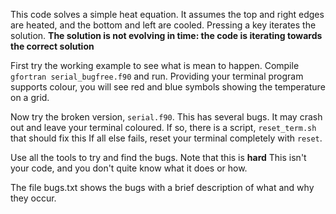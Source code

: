 
This code solves a simple heat equation. It assumes the top and right edges are heated, and the bottom and left are cooled.
Pressing a key iterates the solution. **The solution is not evolving in time: the code is iterating towards the correct solution**

First try the working example to see what is mean to happen. Compile `gfortran serial_bugfree.f90` and run. Providing your terminal program supports colour, you will see red and blue symbols showing the temperature on a grid.

Now try the broken version, `serial.f90`. This has several bugs. It may crash out and leave your terminal coloured. If so, there is a script, `reset_term.sh` that should fix this
If all else fails, reset your terminal completely with `reset`.

Use all the tools to try and find the bugs. Note that this is **hard** This isn't your code, and you don't quite know what it does or how.

The file bugs.txt shows the bugs with a brief description of what and why they occur.

